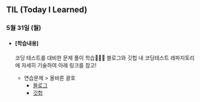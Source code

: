 ## TIL (Today I Learned)

### 5월 31일 (월)

- #### [학습내용]
  
  코딩 테스트를 대비한 문제 풀이 학습🧑🏻‍💻
  블로그와 깃헙 내 코딩테스트 레파지토리에 자세히 기술하여 아래 링크를 참고!
  
  - 연습문제 > 올바른 괄호
    - [블로그](https://green1229.tistory.com/130)
    - [깃헙](https://github.com/GREENOVER/CodingTest/tree/main/올바른_괄호)

